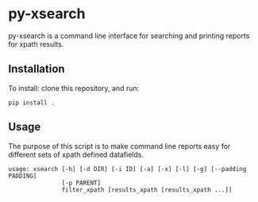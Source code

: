 # py-xsearch


py-xsearch is a command line interface for searching and printing reports for
xpath results. 

## Installation 

To install: clone this repository, and run:

```
pip install . 
``` 

## Usage 


The purpose of this script is to make command line reports easy for different
sets of xpath defined datafields. 

```
usage: xsearch [-h] [-d DIR] [-i ID] [-a] [-x] [-l] [-g] [--padding PADDING]
               [-p PARENT]
               filter_xpath [results_xpath [results_xpath ...]]
```








